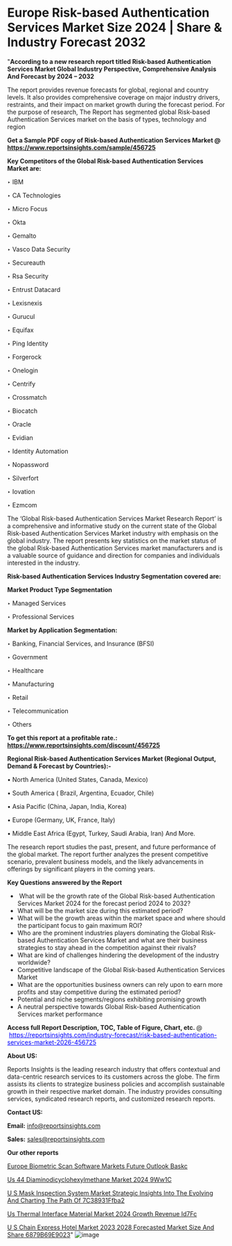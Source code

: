 # Europe Risk-based Authentication Services Market Size 2024 | Share & Industry Forecast 2032

"<strong>According to a new research report titled Risk-based Authentication Services Market Global Industry Perspective, Comprehensive Analysis And Forecast by 2024 – 2032</strong>

The report provides revenue forecasts for global, regional and country levels. It also provides comprehensive coverage on major industry drivers, restraints, and their impact on market growth during the forecast period. For the purpose of research, The Report has segmented global Risk-based Authentication Services market on the basis of types, technology and region

<strong>Get a Sample PDF copy of Risk-based Authentication Services Market </strong><strong>@<a href=https://www.reportsinsights.com/sample/456725 style=color:#0000ff;> https://www.reportsinsights.com/sample/456725</a></strong></font>

<strong>Key Competitors of the Global Risk-based Authentication Services Market are:</strong>

‣ IBM

‣ CA Technologies

‣ Micro Focus

‣ Okta

‣ Gemalto

‣ Vasco Data Security

‣ Secureauth

‣ Rsa Security

‣ Entrust Datacard

‣ Lexisnexis

‣ Gurucul

‣ Equifax

‣ Ping Identity

‣ Forgerock

‣ Onelogin

‣ Centrify

‣ Crossmatch

‣ Biocatch

‣ Oracle

‣ Evidian

‣ Identity Automation

‣ Nopassword

‣ Silverfort

‣ Iovation

‣ Ezmcom

The ‘Global Risk-based Authentication Services Market Research Report’ is a comprehensive and informative study on the current state of the Global Risk-based Authentication Services Market industry with emphasis on the global industry. The report presents key statistics on the market status of the global Risk-based Authentication Services market manufacturers and is a valuable source of guidance and direction for companies and individuals interested in the industry.

<strong>Risk-based Authentication Services Industry Segmentation covered are:</strong>

<strong>Market Product Type Segmentation</strong>

‣ Managed Services

‣ Professional Services

<strong>Market by Application Segmentation:</strong>

‣ Banking, Financial Services, and Insurance (BFSI)

‣ Government

‣ Healthcare

‣ Manufacturing

‣ Retail

‣ Telecommunication

‣ Others

<strong>To get this report at a profitable rate.: <a href=https://www.reportsinsights.com/discount/456725 style=color:#0000ff;>https://www.reportsinsights.com/discount/456725</a></strong></font>

<strong>Regional Risk-based Authentication Services Market (Regional Output, Demand &amp; Forecast by Countries):-</strong>

• North America (United States, Canada, Mexico)

• South America ( Brazil, Argentina, Ecuador, Chile)

• Asia Pacific (China, Japan, India, Korea)

• Europe (Germany, UK, France, Italy)

• Middle East Africa (Egypt, Turkey, Saudi Arabia, Iran) And More.

The research report studies the past, present, and future performance of the global market. The report further analyzes the present competitive scenario, prevalent business models, and the likely advancements in offerings by significant players in the coming years.

<strong>Key Questions answered by the Report</strong>
<ul>
  <li> What will be the growth rate of the Global Risk-based Authentication Services Market 2024 for the forecast period 2024 to 2032?</li>
  <li>What will be the market size during this estimated period?</li>
  <li>What will be the growth areas within the market space and where should the participant focus to gain maximum ROI?</li>
  <li>Who are the prominent industries players dominating the Global Risk-based Authentication Services Market and what are their business strategies to stay ahead in the competition against their rivals?</li>
  <li>What are kind of challenges hindering the development of the industry worldwide?</li>
  <li>Competitive landscape of the Global Risk-based Authentication Services Market</li>
  <li>What are the opportunities business owners can rely upon to earn more profits and stay competitive during the estimated period?</li>
  <li>Potential and niche segments/regions exhibiting promising growth</li>
  <li>A neutral perspective towards Global Risk-based Authentication Services market performance</li>
</ul>
<strong>Access full Report Description, TOC, Table of Figure, Chart, etc. </strong>@  <a href=https://reportsinsights.com/industry-forecast/risk-based-authentication-services-market-2026-456725 style=color:#0000ff;>https://reportsinsights.com/industry-forecast/risk-based-authentication-services-market-2026-456725</a></font>

<strong><strong>About US</strong>:</strong>

Reports Insights is the leading research industry that offers contextual and data-centric research services to its customers across the globe. The firm assists its clients to strategize business policies and accomplish sustainable growth in their respective market domain. The industry provides consulting services, syndicated research reports, and customized research reports.

<strong>Contact US:</strong>

<p class=""""><b>Email:</b> <a href=mailto:info@reportsinsights.com>info@reportsinsights.com</a></p>
<p class=""""><b>Sales:</b> <a href=mailto:sales@reportsinsights.com>sales@reportsinsights.com</a></p>

<strong>Our other reports</strong>

<a href=https://www.linkedin.com/pulse/europe-biometric-scan-software-markets-future-outlook-baskc/>Europe Biometric Scan Software Markets Future Outlook Baskc</a>

<a href=https://www.linkedin.com/pulse/us-44-diaminodicyclohexylmethane-market-2024-9ww1c/>Us 44 Diaminodicyclohexylmethane Market 2024 9Ww1C</a>

<a href=https://medium.com/@khalunansh/u-s-mask-inspection-system-market-strategic-insights-into-the-evolving-and-charting-the-path-of-7c38931ffba2>U S Mask Inspection System Market Strategic Insights Into The Evolving And Charting The Path Of 7C38931Ffba2</a>

<a href=https://www.linkedin.com/pulse/us-thermal-interface-material-market-2024-growth-revenue-id7fc/>Us Thermal Interface Material Market 2024 Growth Revenue Id7Fc</a>

<a href=https://medium.com/@sakshi.reportsinsights/u-s-chain-express-hotel-market-2023-2028-forecasted-market-size-and-share-6879b69e9023>U S Chain Express Hotel Market 2023 2028 Forecasted Market Size And Share 6879B69E9023</a>"
![image](https://github.com/aakesh123242/RIMarket/assets/158431203/463cf506-590b-44cc-8807-a377783928a4)
